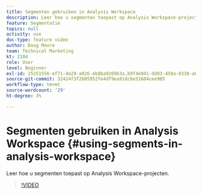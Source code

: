 ```yaml
---
title: Segmenten gebruiken in Analysis Workspace
description: Leer hoe u segmenten toepast op Analysis Workspace-projecten.
feature: Segmentatie
topics: null
activity: use
doc-type: feature video
author: Doug Moore
team: Technical Marketing
kt: 2104
role: User
level: Beginner
exl-id: 25251556-ef71-4e29-a026-4b8ba9269b3a,b9f4e941-dd03-458a-8338-a6a19244e588,b9f4e941-dd03-458a-8338-a6a19244e588,25251556-ef71-4e29-a026-4b8ba9269b3a
source-git-commit: 32424f3f2b05952fe4df9ea91dcbe51684cee905
workflow-type: tm+mt
source-wordcount: '29'
ht-degree: 3%

---
```


# Segmenten gebruiken in Analysis Workspace {#using-segments-in-analysis-workspace}

Leer hoe u segmenten toepast op Analysis Workspace-projecten.

>[!VIDEO](https://video.tv.adobe.com/v/23977/?quality=12)
